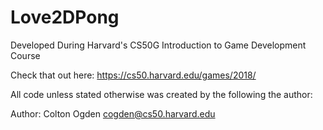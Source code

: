 # Love2DPong

Developed During Harvard's CS50G Introduction to Game Development Course

Check that out here: 
https://cs50.harvard.edu/games/2018/

All code unless stated otherwise was created by the following the author:

Author: Colton Ogden
cogden@cs50.harvard.edu
